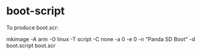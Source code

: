# boot-script

To produce boot.scr:

mkimage -A arm -O linux -T script -C none -a 0 -e 0 -n "Panda SD Boot" -d boot.script boot.scr
